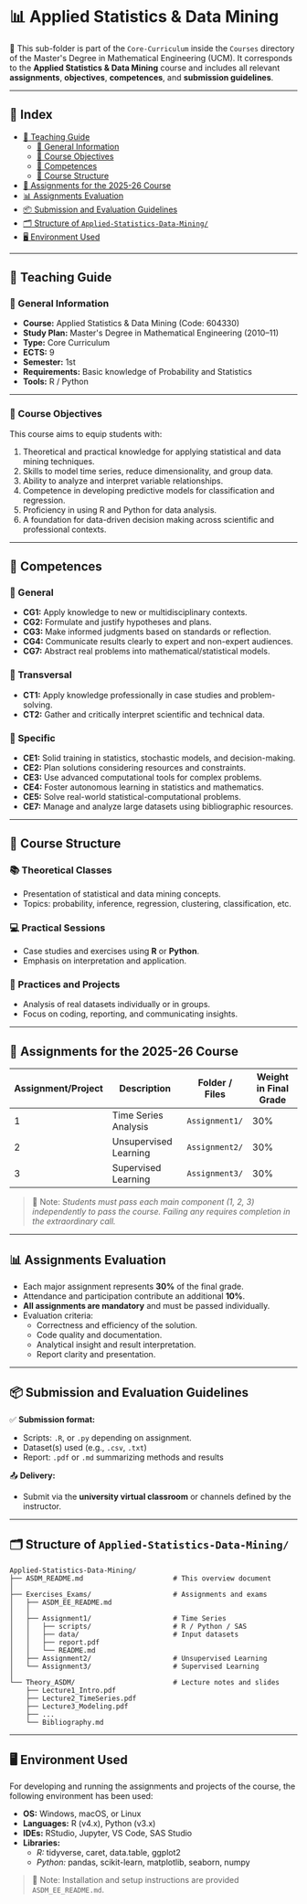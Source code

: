 # 📊 Applied Statistics & Data Mining

📁 This sub-folder is part of the `Core-Curriculum` inside the `Courses` directory of the Master's Degree in Mathematical Engineering (UCM). It corresponds to the **Applied Statistics & Data Mining** course and includes all relevant **assignments**, **objectives**, **competences**, and **submission guidelines**.

---

## 📑 Index

- [📘 Teaching Guide](#-teaching-guide)  
  - [📌 General Information](#-general-information)  
  - [🎯 Course Objectives](#-course-objectives)  
  - [🧠 Competences](#-competences)  
  - [🔄 Course Structure](#-course-structure)  
- [🧪 Assignments for the 2025-26 Course](#-assignments-for-the-2025-26-Course)  
- [📊 Assignments Evaluation](#-assignments-evaluation)  
- [📦 Submission and Evaluation Guidelines](#-submission-and-evaluation-guidelines)  
- [🗂️ Structure of `Applied-Statistics-Data-Mining/`](#structure-applied-statistics-data-mining)
- [🖥️ Environment Used](#️-environment-used)

---

## 📘 Teaching Guide

### 📌 General Information

- **Course:** Applied Statistics & Data Mining (Code: 604330)  
- **Study Plan:** Master's Degree in Mathematical Engineering (2010–11)  
- **Type:** Core Curriculum  
- **ECTS:** 9  
- **Semester:** 1st  
- **Requirements:** Basic knowledge of Probability and Statistics  
- **Tools:** R / Python

---

### 🎯 Course Objectives

This course aims to equip students with:

1. Theoretical and practical knowledge for applying statistical and data mining techniques.
2. Skills to model time series, reduce dimensionality, and group data.
3. Ability to analyze and interpret variable relationships.
4. Competence in developing predictive models for classification and regression.
5. Proficiency in using R and Python for data analysis.
6. A foundation for data-driven decision making across scientific and professional contexts.

---

## 🧠 Competences

### 🔹 General

- **CG1:** Apply knowledge to new or multidisciplinary contexts.  
- **CG2:** Formulate and justify hypotheses and plans.  
- **CG3:** Make informed judgments based on standards or reflection.  
- **CG4:** Communicate results clearly to expert and non-expert audiences.  
- **CG7:** Abstract real problems into mathematical/statistical models.

### 🔹 Transversal

- **CT1:** Apply knowledge professionally in case studies and problem-solving.  
- **CT2:** Gather and critically interpret scientific and technical data.

### 🔹 Specific

- **CE1:** Solid training in statistics, stochastic models, and decision-making.  
- **CE2:** Plan solutions considering resources and constraints.  
- **CE3:** Use advanced computational tools for complex problems.  
- **CE4:** Foster autonomous learning in statistics and mathematics.  
- **CE5:** Solve real-world statistical-computational problems.  
- **CE7:** Manage and analyze large datasets using bibliographic resources.

---

## 🔄 Course Structure

### 📚 Theoretical Classes

- Presentation of statistical and data mining concepts.  
- Topics: probability, inference, regression, clustering, classification, etc.

### 💻 Practical Sessions

- Case studies and exercises using **R** or **Python**.  
- Emphasis on interpretation and application.

### 🧪 Practices and Projects

- Analysis of real datasets individually or in groups.  
- Focus on coding, reporting, and communicating insights.

---

## 🧪 Assignments for the 2025-26 Course

| Assignment/Project | Description                                | Folder / Files                    | Weight in Final Grade |
|--------------------|--------------------------------------------|----------------------------------|------------------------|
| 1                  | Time Series Analysis            | `Assignment1/`                   | 30%                   |
| 2                  | Unsupervised Learning              | `Assignment2/`                   | 30%                   |
| 3                  | Supervised Learning                | `Assignment3/`                   | 30%                   |

> 📌 Note: *Students must pass each main component (1, 2, 3) independently to pass the course. Failing any requires completion in the extraordinary call.*

---

## 📊 Assignments Evaluation

- Each major assignment represents **30%** of the final grade.  
- Attendance and participation contribute an additional **10%**.  
- **All assignments are mandatory** and must be passed individually.  
- Evaluation criteria:
  - Correctness and efficiency of the solution.
  - Code quality and documentation.
  - Analytical insight and result interpretation.
  - Report clarity and presentation.

---

## 📦 Submission and Evaluation Guidelines

✅ **Submission format:**

- Scripts: `.R`, or `.py` depending on assignment.  
- Dataset(s) used (e.g., `.csv`, `.txt`)  
- Report: `.pdf` or `.md` summarizing methods and results  

📤 **Delivery:**

- Submit via the **university virtual classroom** or channels defined by the instructor.

---

## 🗂️ Structure of `Applied-Statistics-Data-Mining/` <a id="structure-applied-statistics-data-mining"></a>

```plaintext
Applied-Statistics-Data-Mining/
├── ASDM_README.md                      # This overview document
│
├── Exercises_Exams/                    # Assignments and exams
│   ├── ASDM_EE_README.md
│   │
│   ├── Assignment1/                    # Time Series
│   │   ├── scripts/                    # R / Python / SAS
│   │   ├── data/                       # Input datasets
│   │   ├── report.pdf
│   │   └── README.md
│   ├── Assignment2/                    # Unsupervised Learning
│   └── Assignment3/                    # Supervised Learning
│
└── Theory_ASDM/                        # Lecture notes and slides
    ├── Lecture1_Intro.pdf
    ├── Lecture2_TimeSeries.pdf
    ├── Lecture3_Modeling.pdf
    ├── ...
    └── Bibliography.md
```

---

## 🖥️ Environment Used

For developing and running the assignments and projects of the course, the following environment has been used:

- **OS:** Windows, macOS, or Linux  
- **Languages:** R (v4.x), Python (v3.x) 
- **IDEs:** RStudio, Jupyter, VS Code, SAS Studio  
- **Libraries:**  
  - *R:* tidyverse, caret, data.table, ggplot2  
  - *Python:* pandas, scikit-learn, matplotlib, seaborn, numpy  
 
> 📌 Note: Installation and setup instructions are provided `ASDM_EE_README.md`.


